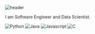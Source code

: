 ![header](https://capsule-render.vercel.app/api?type=slice&color=04aa6d&height=200&section=header&text=ChoLong02&fontSize=95)

I am Software Engineer and Data Scientist.  

<img alt="Python" src="https://img.shields.io/badge/Python-3776AB.svg?&style=for-the-badge&logo=Python&logoColor=white"/>
<img alt="Java" src="https://img.shields.io/badge/Java-007396.svg?&style=for-the-badge&logo=Java&logoColor=white"/>
<img alt="Javascript" src="https://img.shields.io/badge/Javascript-F7DF1E.svg?&style=for-the-badge&logo=Javascript&logoColor=white"/>
<img alt="C" src="https://img.shields.io/badge/C-A8B9CC.svg?&style=for-the-badge&logo=C&logoColor=white"/>

